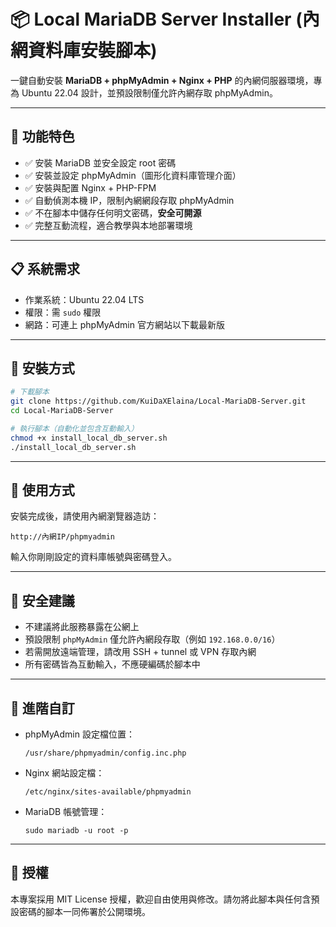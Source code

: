 # 📦 Local MariaDB Server Installer (內網資料庫安裝腳本)

一鍵自動安裝 **MariaDB + phpMyAdmin + Nginx + PHP** 的內網伺服器環境，專為 Ubuntu 22.04 設計，並預設限制僅允許內網存取 phpMyAdmin。

---

## 🧩 功能特色

- ✅ 安裝 MariaDB 並安全設定 root 密碼
- ✅ 安裝並設定 phpMyAdmin（圖形化資料庫管理介面）
- ✅ 安裝與配置 Nginx + PHP-FPM
- ✅ 自動偵測本機 IP，限制內網網段存取 phpMyAdmin
- ✅ 不在腳本中儲存任何明文密碼，**安全可開源**
- ✅ 完整互動流程，適合教學與本地部署環境

---

## 📋 系統需求

- 作業系統：Ubuntu 22.04 LTS
- 權限：需 `sudo` 權限
- 網路：可連上 phpMyAdmin 官方網站以下載最新版

---

## 🚀 安裝方式

```bash
# 下載腳本
git clone https://github.com/KuiDaXElaina/Local-MariaDB-Server.git
cd Local-MariaDB-Server

# 執行腳本（自動化並包含互動輸入）
chmod +x install_local_db_server.sh
./install_local_db_server.sh
```

---

## 📡 使用方式

安裝完成後，請使用內網瀏覽器造訪：

```
http://內網IP/phpmyadmin
```

輸入你剛剛設定的資料庫帳號與密碼登入。

---

## 🔐 安全建議

- 不建議將此服務暴露在公網上
- 預設限制 `phpMyAdmin` 僅允許內網段存取（例如 `192.168.0.0/16`）
- 若需開放遠端管理，請改用 SSH + tunnel 或 VPN 存取內網
- 所有密碼皆為互動輸入，不應硬編碼於腳本中

---

## 🧰 進階自訂

- phpMyAdmin 設定檔位置：
  ```
  /usr/share/phpmyadmin/config.inc.php
  ```

- Nginx 網站設定檔：
  ```
  /etc/nginx/sites-available/phpmyadmin
  ```

- MariaDB 帳號管理：
  ```
  sudo mariadb -u root -p
  ```

---

## 📄 授權

本專案採用 MIT License 授權，歡迎自由使用與修改。請勿將此腳本與任何含預設密碼的腳本一同佈署於公開環境。
